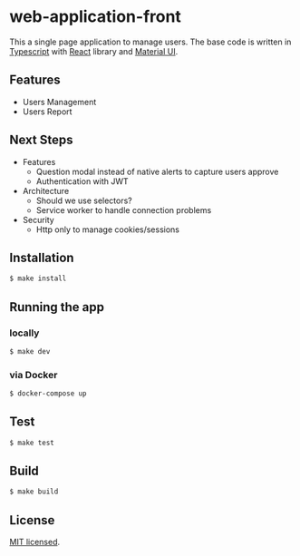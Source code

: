 # web-application-front

This a single page application to manage users. The base code is written in <a href="https://nestjs.com/" target="_blank">Typescript</a> with <a href="https://reactjs.org/" target="_blank">React</a> library and <a href="https://mui.com/" target="_blank">Material UI</a>.

## Features
* Users Management
* Users Report

## Next Steps
- Features
  - Question modal instead of native alerts to capture users approve
  - Authentication with JWT
- Architecture
  - Should we use selectors?
  - Service worker to handle connection problems
- Security
  - Http only to manage cookies/sessions

## Installation

```bash
$ make install
```

## Running the app

### locally

```bash
$ make dev
```

### via Docker

```bash
$ docker-compose up
```

## Test

```bash
$ make test
```

## Build

```bash
$ make build
```

## License

[MIT licensed](LICENSE).
